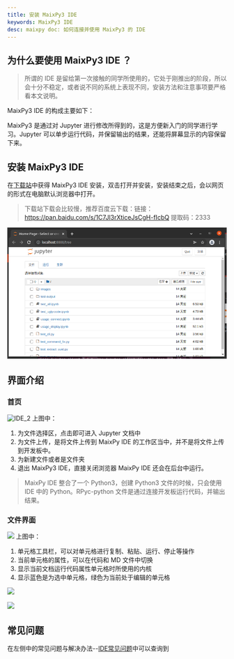 ```yaml
---
title: 安装 MaixPy3 IDE
keywords: MaixPy3 IDE
desc: maixpy doc: 如何连接并使用 MaixPy3 的 IDE
---
```


## 为什么要使用 MaixPy3 IDE ？

> 所谓的 IDE 是留给第一次接触的同学所使用的，它处于刚推出的阶段，所以会十分不稳定，或者说不同的系统上表现不同，安装方法和注意事项要严格看本文说明。

MaixPy3 IDE 的构成主要如下：








MaixPy3 是通过对 Jupyter 进行修改所得到的，这是方便新入门的同学进行学习。Jupyter 可以单步运行代码，并保留输出的结果，还能将屏幕显示的内容保留下来。

## 安装 MaixPy3 IDE

在[下载站](https://dl.sipeed.com/shareURL/MaixII/MaixPy3-IDE)中获得 MaixPy3 IDE 安装，双击打开并安装，安装结束之后，会以网页的形式在电脑默认浏览器中打开。

> 下载站下载会比较慢，推荐百度云下载：链接：<https://pan.baidu.com/s/1C7Jl3rXticeJsCgH-fIcbQ>  提取码：2333


![IDE_1](./assets/IDE_1.png)

## 界面介绍

### 首页

![IDE_2](./assets/IDE_2.png)
上图中：

1. 为文件选择区，点击即可进入 Jupyter 文档中
2. 为文件上传，是将文件上传到 MaixPy IDE 的工作区当中，并不是将文件上传到开发板中。
3. 为新建文件或者是文件夹
4. 退出 MaixPy3 IDE，直接关闭浏览器 MaixPy IDE 还会在后台中运行。
> MaixPy IDE 整合了一个 Python3，创建 Python3 文件的时候，只会使用 IDE 中的 Python。RPyc-python 文件是通过连接开发板运行代码，并输出结果。

### 文件界面

![](./assets/IDE_3.png)
上图中：

1. 单元格工具栏，可以对单元格进行复制、粘贴、运行、停止等操作
2. 当前单元格的属性，可以在代码和 MD 文件中切换
3. 显示当前文档运行代码属性单元格时所使用的内核
4. 显示蓝色是为选中单元格，绿色为当前处于编辑的单元格

![](./assets/IDE_4.png)

![](./assets/IDE_5.png)


## 常见问题

在左侧中的常见问题与解决办法--[IDE常见问题](/soft/maixpy3/zh/question/Maixpy3_IDE.md)中可以查询到